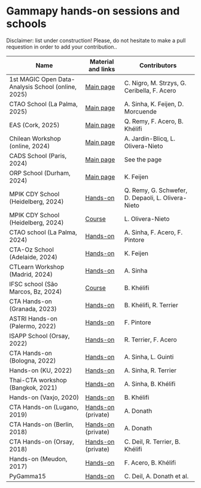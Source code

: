 # Gammapy hands-on sessions and schools

  Disclaimer: list under construction! Please, do not hesitate to make a pull requestion in order to add your contribution..
  

| Name                              | Material and links                                                                          | Contributors                    |
|-----------------------------------|---------------------------------------------------------------------------------------------|---------------------------------|
| 1st MAGIC Open Data-Analysis School (online, 2025) | [Main page](https://acme-magic-odas.sciencesconf.org/)                     | C. Nigro, M. Strzys, G. Ceribella, F. Acero |
| CTAO School (La Palma, 2025)      | [Main page](https://gitlab.cta-observatory.org/cta-computing/suss/science-analysis-tools/tutorials/ctao-school-2025)                               | A. Sinha, K. Feijen, D. Morcuende   |
| EAS (Cork, 2025)                  | [Main page](https://github.com/QRemy/EAS_2025_gammapy)                                      | Q. Remy, F. Acero, B. Khélifi   |
| Chilean Workshop (online, 2024)   | [Main page](https://indico.in2p3.fr/event/34684/overview)                                   | A. Jardin-Blicq, L. Olivera-Nieto |
| CADS School (Paris, 2024)         | [Main page](https://github.com/bkhelifi/CADS_2024)                                          | See the page                    |
| ORP School (Durham, 2024)         | [Main page](https://github.com/Astro-Kirsty/gammapy-ORP)                                    | K. Feijen                       |
| MPIK CDY School (Heidelberg, 2024)| [Hands-on](https://github.com/LauraOlivera/mpik-cdy-hands-on-session)                       | Q. Remy, G. Schwefer, D. Depaoli, L. Olivera-Nieto               
|MPIK CDY School (Heidelberg, 2024) | [Course](https://github.com/LauraOlivera/mpik-cdy-hands-on-session/blob/main/gammapy_course_Olivera-Nieto.pdf)   | L. Olivera-Nieto
| CTAO school (La Palma, 2024)      | [Hands-on](https://github.com/AtreyeeS/CTAO_school_notebook)                                | A. Sinha, F. Acero, F. Pintore  |
| CTA-Oz School (Adelaide, 2024)    | [Hands-on](https://github.com/Astro-Kirsty/gammapy_Adelaide_2024)                           | K. Feijen                       |
| CTLearn Workshop (Madrid, 2024)   | [Hands-on](https://github.com/AtreyeeS/CTLearn-Gammapy)                                     | A. Sinha                        |
| IFSC school (São Marcos, Bz, 2024)| [Course](https://github.com/bkhelifi/Brazil_2024)                                           | B. Khélifi                      |
| CTA Hands-on (Granada, 2023)      | [Hands-on](https://github.com/bkhelifi/CTAO-CTAC_Meeting_Granada_2023)                      | B. Khélifi, R. Terrier          |
| ASTRI Hands-on (Palermo, 2022)    | [Hands-on](https://indico.ict.inaf.it/event/1867/)                                          | F. Pintore                      |
| ISAPP School (Orsay, 2022)        | [Hands-on](https://github.com/registerrier/gammapy_hands_on_ISAPP_2022)                     | R. Terrier, F. Acero            |
| CTA Hands-on (Bologna, 2022)      | [Hands-on](https://github.com/AtreyeeS/CTAO-CTAC_Meeting_Bologna_2022)                      | A. Sinha, L. Guinti             |
| Hands-on (KU, 2022)               | [Hands-on](https://github.com/AtreyeeS/VHE-KU-workshop)                                     | A. Sinha, R. Terrier            |
| Thai-CTA workshop (Bangkok, 2021) | [Hands-on](https://github.com/AtreyeeS/gammapy-thai-cta)                                    | A. Sinha, B. Khélifi            |
| Hands-on (Vaxjo, 2020)            | [Hands-on](https://github.com/bkhelifi/tutorial_Vaxjo_2020)                                 | B. Khélifi                      |
| CTA Hands-on (Lugano, 2019)       | [Hands-on](https://indico.cta-observatory.org/event/1995/) (private)                        | A. Donath                       |
| CTA Hands-on (Berlin, 2018)       | [Hands-on](https://indico.cta-observatory.org/event/1711/page/118-overview) (private)       | A. Donath                       |
| CTA Hands-on (Orsay, 2018)        | [Hands-on](https://indico.cta-observatory.org/event/1575/sessions/2282/#20180518) (private) | C. Deil, R. Terrier, B. Khélifi |
| Hands-on (Meudon, 2017)           | [Hands-on](https://github.com/bkhelifi/gammapy-meudon-tutorial)                             | F. Acero, B. Khélifi            |
| PyGamma15                         | [Hands-on](https://github.com/gammapy/PyGamma15/tree/gh-pages/tutorials)                    | C. Deil, A. Donath et al.       | 

